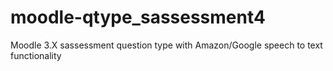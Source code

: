 # moodle-qtype_sassessment4
 Moodle 3.X sassessment question type with Amazon/Google speech to text functionality
